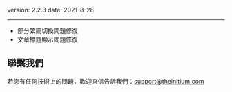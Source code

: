 version: 2.2.3
date: 2021-8-28

---

- 部分繁簡切換問題修復
- 文章標題顯示問題修復

## 聯繫我們

若您有任何技術上的問題，歡迎來信告訴我們：[support@theinitium.com](mailto:support@theinitium.com)